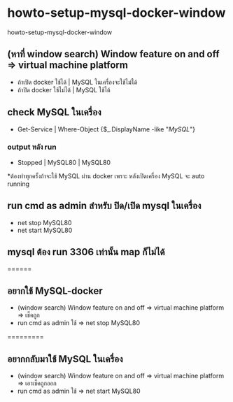 # howto-setup-mysql-docker-window
howto-setup-mysql-docker-window

## (หาที่ window search) Window feature on and off => virtual machine platform
- ถ้าเปิด docker ใช้ได้ | MySQL ในเครื่องจะใช้ไม่ได้
- ถ้าปิด docker ใช้ไม่ได้ | MySQL ใช้ได้

## check MySQL ในเครื่อง
- Get-Service | Where-Object {$_.DisplayName -like "*MySQL*"}
### output หลัง run
- Stopped | MySQL80 | MySQL80

*ต้องทำทุกครั้งถ้าจะใช้ MySQL ผ่าน docker เพราะ หลังเปิดเครื่อง  MySQL จะ auto running
## run cmd as admin สำหรับ ปิด/เปิด mysql ในเครื่อง
- net stop MySQL80
- net start MySQL80

## mysql ต้อง run 3306 เท่านั้น map ก็ไม่ได้


======
## อยากใช้ MySQL-docker
- (window search) Window feature on and off => virtual machine platform => เช็คถูก
- run cmd as admin ใช้ => net stop MySQL80 

=========
## อยากกลับมาใช้ MySQL ในเครื่อง
- (window search) Window feature on and off => virtual machine platform  => เอาเช็คถูกออก
- run cmd as admin ใช้ => net start MySQL80
